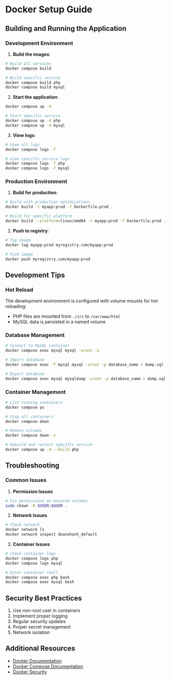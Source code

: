 # Docker Setup Guide

## Building and Running the Application

### Development Environment

1. **Build the images**:
```bash
# Build all services
docker compose build

# Build specific service
docker compose build php
docker compose build mysql
```
2. **Start the application**:
```bash
docker compose up -d

# Start specific service
docker compose up -d php
docker compose up -d mysql
```

3. **View logs**:
```bash
# View all logs
docker compose logs -f

# View specific service logs
docker compose logs -f php
docker compose logs -f mysql
```

### Production Environment

1. **Build for production**:
```bash
# Build with production optimizations
docker build -t myapp:prod -f Dockerfile.prod .

# Build for specific platform
docker build --platform=linux/amd64 -t myapp:prod -f Dockerfile.prod .
```

2. **Push to registry**:
```bash
# Tag image
docker tag myapp:prod myregistry.com/myapp:prod

# Push image
docker push myregistry.com/myapp:prod
```

## Development Tips

### Hot Reload
The development environment is configured with volume mounts for hot reloading:
- PHP files are mounted from `./src` to `/var/www/html`
- MySQL data is persisted in a named volume

### Database Management
```bash
# Connect to MySQL container
docker compose exec mysql mysql -uroot -p

# Import database
docker compose exec -T mysql mysql -uroot -p database_name < dump.sql

# Export database
docker compose exec mysql mysqldump -uroot -p database_name > dump.sql
```

### Container Management
```bash
# List running containers
docker compose ps

# Stop all containers
docker compose down

# Remove volumes
docker compose down -v

# Rebuild and restart specific service
docker compose up -d --build php
```

## Troubleshooting

### Common Issues

1. **Permission Issues**
```bash
# Fix permissions on mounted volumes
sudo chown -R $USER:$USER .
```

2. **Network Issues**
```bash
# Check network
docker network ls
docker network inspect doannhanh_default
```

3. **Container Issues**
```bash
# Check container logs
docker compose logs php
docker compose logs mysql

# Enter container shell
docker compose exec php bash
docker compose exec mysql bash
```

## Security Best Practices

1. Use non-root user in containers
2. Implement proper logging
3. Regular security updates
4. Proper secret management
5. Network isolation

## Additional Resources

- [Docker Documentation](https://docs.docker.com/)
- [Docker Compose Documentation](https://docs.docker.com/compose/)
- [Docker Security](https://docs.docker.com/engine/security/)